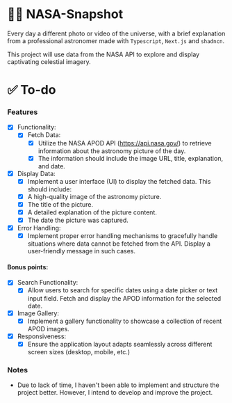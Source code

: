 # 👨‍🚀 NASA-Snapshot

Every day a different photo or video of the universe, with a brief explanation from a professional astronomer made with `Typescript`, `Next.js` and `shadncn`.

This project will use data from the NASA API to explore and display captivating celestial imagery.

# ✅ To-do

### Features

- [x] Functionality:
  - [x] Fetch Data:
    - [x] Utilize the NASA APOD API (https://api.nasa.gov/) to retrieve information about the astronomy picture of the day.
    - [x] The information should include the image URL, title, explanation, and date.
- [x] Display Data:
  - [x] Implement a user interface (UI) to display the fetched data. This should include:
  - [x] A high-quality image of the astronomy picture.
  - [x] The title of the picture.
  - [x] A detailed explanation of the picture content.
  - [x] The date the picture was captured.
- [x] Error Handling:
  - [x] Implement proper error handling mechanisms to gracefully handle situations where data cannot be fetched from the API. Display a user-friendly message in such cases.

#### Bonus points:

- [x] Search Functionality:
  - [x] Allow users to search for specific dates using a date picker or text input field. Fetch and display the APOD information for the selected date.
- [x] Image Gallery:
  - [x] Implement a gallery functionality to showcase a collection of recent APOD images.
- [x] Responsiveness:
  - [x] Ensure the application layout adapts seamlessly across different screen sizes (desktop, mobile, etc.)

### Notes

- Due to lack of time, I haven't been able to implement and structure the project better. However, I intend to develop and improve the project.
